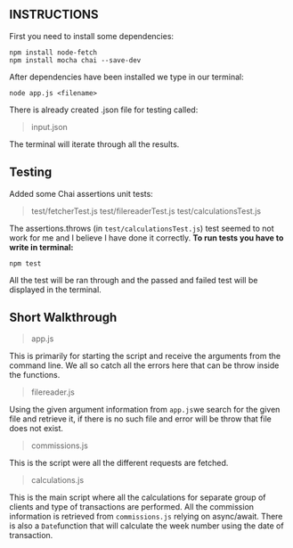 ﻿## INSTRUCTIONS
First you need to install some dependencies:

    npm install node-fetch
    npm install mocha chai --save-dev
After dependencies have been installed we type in our terminal:

    node app.js <filename>
There is already created .json file for testing called:

> input.json

The terminal will iterate through all the results.
## Testing
Added some Chai assertions unit tests:

> test/fetcherTest.js
> test/filereaderTest.js
> test/calculationsTest.js

The assertions.throws (in `test/calculationsTest.js`) test seemed to not work for me and I believe I have done it correctly.
**To run tests you have to write in terminal:**

    npm test
All the test will be ran through and the passed and failed test will be displayed in the terminal.

## Short Walkthrough

    

> app.js

This is primarily for starting the script and receive the arguments from the command line. We all so catch all the errors here that can be throw inside the functions.

> filereader.js

Using the given argument information from `app.js`we search for the given file and retrieve it, if there is no such file and error will be throw that file does not exist.

> commissions.js

This is the script were all the different requests are fetched.

> calculations.js

This is the main script where all the calculations for separate group of clients and type of transactions are performed. All the commission information is retrieved from `commissions.js` relying on async/await. There is also a `Date`function that will calculate the week number using the date of transaction.




